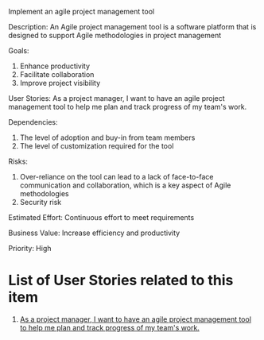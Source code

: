 Implement an agile project management tool

Description: An Agile project management tool is a software platform that is designed to support Agile methodologies in project management

Goals: 
  1) Enhance productivity
  2) Facilitate collaboration
  3) Improve project visibility

User Stories: As a project manager, I want to have an agile project management tool to help me plan and track progress of my team's work.

Dependencies: 
  1) The level of adoption and buy-in from team members
  2) The level of customization required for the tool

Risks: 
  1) Over-reliance on the tool can lead to a lack of face-to-face communication and collaboration, which is a key aspect of Agile methodologies
  2) Security risk

Estimated Effort: Continuous effort to meet requirements

Business Value: Increase efficiency and productivity

Priority: High

# List of User Stories related to this item

1) [As a project manager, I want to have an agile project management tool to help me plan and track progress of my team's work.](https://github.com/jnarlyv/mywebclass-agile-docs/blob/projectmod/documentation/templates/theme/initiatives/epics/stories/agile1.md)
